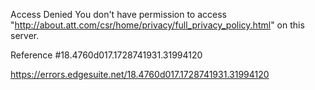 Access Denied
You don't have permission to access "http://about.att.com/csr/home/privacy/full_privacy_policy.html" on this server.

Reference #18.4760d017.1728741931.31994120

https://errors.edgesuite.net/18.4760d017.1728741931.31994120
